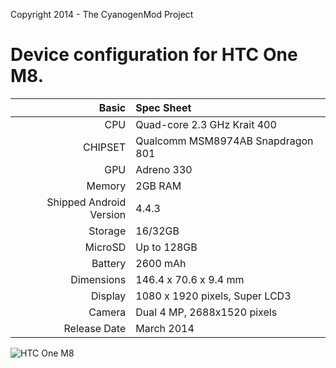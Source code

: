 Copyright 2014 - The CyanogenMod Project

Device configuration for HTC One M8.
=====================================

Basic   | Spec Sheet
-------:|:-------------------------
CPU     | Quad-core 2.3 GHz Krait 400
CHIPSET | Qualcomm MSM8974AB Snapdragon 801
GPU     | Adreno 330
Memory  | 2GB RAM
Shipped Android Version | 4.4.3
Storage | 16/32GB
MicroSD | Up to 128GB
Battery | 2600 mAh
Dimensions | 146.4 x 70.6 x 9.4 mm
Display | 1080 x 1920 pixels, Super LCD3
Camera  | Dual 4 MP, 2688х1520 pixels
Release Date | March 2014


![HTC One M8](http://wiki.cyanogenmod.org/images/thumb/5/55/M8.png/292px-M8.png "HTC One M8")
